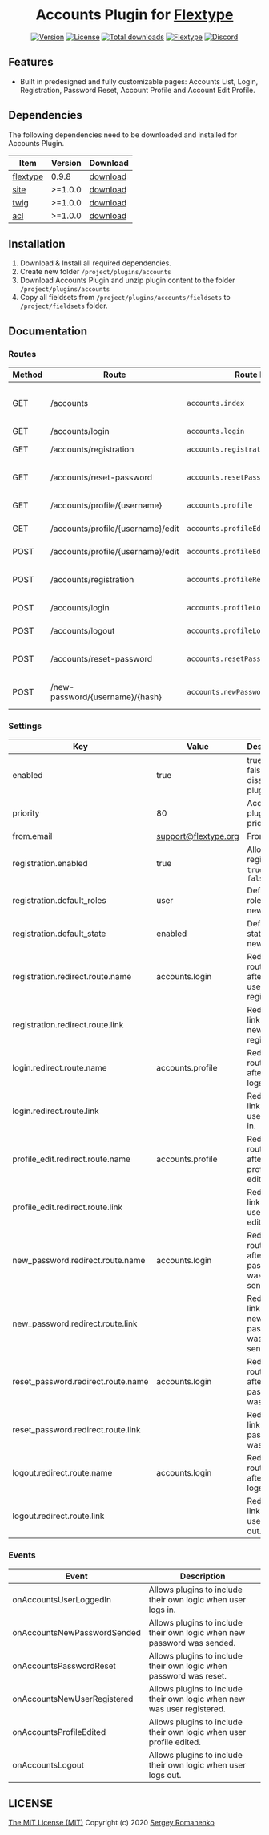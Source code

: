 <h1 align="center">Accounts Plugin for <a href="http://flextype.org/">Flextype</a></h1>

<p align="center">
<a href="https://github.com/flextype-plugins/accounts/releases"><img alt="Version" src="https://img.shields.io/github/release/flextype-plugins/accounts.svg?label=version&color=black"></a> <a href="https://github.com/flextype-plugins/accounts"><img src="https://img.shields.io/badge/license-MIT-blue.svg?color=black" alt="License"></a> <a href="https://github.com/flextype-plugins/accounts"><img src="https://img.shields.io/github/downloads/flextype-plugins/accounts/total.svg?color=black" alt="Total downloads"></a> <a href="https://github.com/flextype/flextype"><img src="https://img.shields.io/badge/Flextype-0.9.8-green.svg" alt="Flextype"></a> <a href=""><img src="https://img.shields.io/discord/423097982498635778.svg?logo=discord&color=black&label=Discord%20Chat" alt="Discord"></a>
</p>

## Features

* Built in predesigned and fully customizable pages: Accounts List, Login, Registration, Password Reset, Account Profile and Account Edit Profile.

## Dependencies

The following dependencies need to be downloaded and installed for Accounts Plugin.

| Item | Version | Download |
|---|---|---|
| [flextype](https://github.com/flextype/flextype) | 0.9.8 | [download](https://github.com/flextype/flextype/releases) |
| [site](https://github.com/flextype-plugins/site) | >=1.0.0 | [download](https://github.com/flextype-plugins/site/releases) |
| [twig](https://github.com/flextype-plugins/twig) | >=1.0.0 | [download](https://github.com/flextype-plugins/twig/releases) |
| [acl](https://github.com/flextype-plugins/acl) | >=1.0.0 | [download](https://github.com/flextype-plugins/acl/releases) |

## Installation

1. Download & Install all required dependencies.
2. Create new folder `/project/plugins/accounts`
3. Download Accounts Plugin and unzip plugin content to the folder `/project/plugins/accounts`
4. Copy all fieldsets from `/project/plugins/accounts/fieldsets` to `/project/fieldsets` folder.

## Documentation

### Routes
| Method | Route | Route Name | Description |
|---|---|---|---|
| GET | /accounts | `accounts.index` | Page with a list of registered accounts |
| GET | /accounts/login | `accounts.login` | Login page |
| GET | /accounts/registration | `accounts.registration` | Registration page |
| GET | /accounts/reset-password | `accounts.resetPassword` | Reset password page |
| GET | /accounts/profile/{username} | `accounts.profile` | Profile page |
| GET | /accounts/profile/{username}/edit | `accounts.profileEdit` | Profile page |
| POST | /accounts/profile/{username}/edit | `accounts.profileEditProcess` | Profile edit process |
| POST | /accounts/registration | `accounts.profileRegistrationProcess` | Profile registration process |
| POST | /accounts/login | `accounts.profileLoginProcess` | Profile login process |
| POST | /accounts/logout | `accounts.profileLogoutProcess` | Profile login process |
| POST | /accounts/reset-password | `accounts.resetPasswordProcess` | Reset password process |
| POST | /new-password/{username}/{hash} | `accounts.newPasswordProcess` | New password process |

### Settings

| Key | Value | Description |
|---|---|---|
| enabled | true | true or false to disable the plugin |
| priority | 80 | Accounts plugin priority |
| from.email | support@flextype.org | From email |
| registration.enabled | true | Allow user registration `true` or `false` |
| registration.default_roles | user | Default roles for new users |
| registration.default_state | enabled | Default state for new users |
| registration.redirect.route.name | accounts.login | Redirect route name after new user registered. |
| registration.redirect.route.link |  | Redirect link after new user registered. |
| login.redirect.route.name | accounts.profile | Redirect route name after user logs in. |
| login.redirect.route.link | | Redirect link after user logs in. |
| profile_edit.redirect.route.name | accounts.profile | Redirect route name after user profile edited. |
| profile_edit.redirect.route.link | | Redirect link after user profile edited. |
| new_password.redirect.route.name | accounts.login | Redirect route name after new password was sended. |
| new_password.redirect.route.link | | Redirect link after new password was sended. |
| reset_password.redirect.route.name | accounts.login | Redirect route name after password was reset. |
| reset_password.redirect.route.link | | Redirect link after password was reset. |
| logout.redirect.route.name | accounts.login | Redirect route name after user logs out. |
| logout.redirect.route.link | | Redirect link after user logs out.|

### Events

| Event | Description |
|---|---|
| onAccountsUserLoggedIn | Allows plugins to include their own logic when user logs in. |
| onAccountsNewPasswordSended | Allows plugins to include their own logic when new password was sended. |
| onAccountsPasswordReset | Allows plugins to include their own logic when password was reset. |
| onAccountsNewUserRegistered | Allows plugins to include their own logic when new was user registered. |
| onAccountsProfileEdited | Allows plugins to include their own logic when user profile edited. |
| onAccountsLogout | Allows plugins to include their own logic when user logs out. |

## LICENSE
[The MIT License (MIT)](https://github.com/flextype-plugins/accounts/blob/master/LICENSE.txt)
Copyright (c) 2020 [Sergey Romanenko](https://github.com/Awilum)
